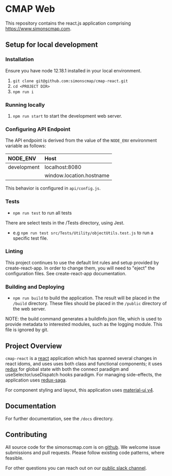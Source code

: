 # CMAP Web

This repository contains the react.js application comprising https://www.simonscmap.com.

## Setup for local development

### Installation

Ensure you have node 12.18.1 installed in your local environment.

1. `git clone git@github.com:simonscmap/cmap-react.git`
2. `cd <PROJECT DIR>`
3. `npm run i`

### Running locally

1. `npm run start` to start the development web server.

### Configuring API Endpoint

The API endpoint is derived from the value of the `NODE_ENV` environment variable as follows:

| NODE_ENV           | Host                     |
|:-------------------|:-------------------------|
| development        | localhost:8080           |
| <all other values> | window.location.hostname |

This behavior is configured in `api/config.js`.

### Tests

- `npm run test` to run all tests

There are select tests in the /Tests directory, using Jest.

- e.g `npm run test src/Tests/Utility/objectUtils.test.js` to run a specific test file.

### Linting

This project continues to use the default lint rules and setup provided by create-react-app. In order to change them, you will need to "eject" the configuration files. See create-react-app documentation.


### Building and Deploying

- `npm run build` to build the application. The result will be placed in the `/build` directory. These files should be placed in the `/public` directory of the web server.

NOTE: the build command generates a buildInfo.json file, which is used to provide metadata to interested modules, such as the logging module. This file is ignored by git.

## Project Overview

`cmap-react` is a [react](https://reactjs.org/) application which has spanned several changes in react idoms, and uses uses both class and functional components; it uses [redux](https://redux.js.org/) for global state with both the connect paradigm and useSelector/useDispatch hooks paradigm. For managing side-effects, the application uses [redux-saga](https://redux-saga.js.org/).

For component styling and layout, this application uses [material-ui v4](https://v4.mui.com/).


## Documentation

For further documentation, see the `/docs` directory.

## Contributing

All source code for the simonscmap.com is on [github](https://github.com/simonscmap/cmap-react). We welcome issue submissions and pull requests. Please follow existing code patterns, where feasible.

For other questions you can reach out on our [public slack channel](simons-cmap.slack.com).

